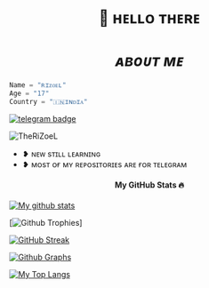 
<h1 align="center">🖤 ʜᴇʟʟᴏ ᴛʜᴇʀᴇ</h1>

<h1 align="center"><b><i>ᴀʙᴏᴜᴛ ᴍᴇ </b></i></h1>

```python
Name = "ʀɪᴢᴏᴇʟ"
Age = "17"
Country = "🇮🇳ɪɴᴅɪᴀ"
```

[![telegram badge](https://img.shields.io/badge/@TheRiZoeL-30302f?style=for-the-badge&logo=telegram)](https://t.me/TheRiZoeL)
<p align="left"> <img src="https://komarev.com/ghpvc/?username=MrRiZoeL&label=Profile%20Views&red=red&style=flat-square" alt="TheRiZoeL" /> </p>

- ❥︎ ɴᴇᴡ sᴛɪʟʟ ʟᴇᴀʀɴɪɴɢ
- ❥︎ ᴍᴏsᴛ ᴏғ ᴍʏ ʀᴇᴘᴏsɪᴛᴏʀɪᴇs ᴀʀᴇ ғᴏʀ ᴛᴇʟᴇɢʀᴀᴍ

<h4 align="center"><b>My GitHub Stats 🔥</b></h4>


[![My github stats](https://github-readme-stats.vercel.app/api?username=MrRizoel&show_icons=true&theme=radical&custom_title=RiZoeL's+Github+Stats&include_all_commits=true&count_private=true)](https://github.com/MrRizoel)

[![Github Trophies](https://github-profile-trophy.vercel.app/?username=MrRizoel&theme=darkhub&margin-w=10&margin-h=10&row=2&column=3&count_private=true)]

<!--
[![My wakatime stats](https://github-readme-stats.vercel.app/api/wakatime?username=MrRizoel)](https://github.com/MrRizoel)
-->

[![GitHub Streak](http://github-readme-streak-stats.herokuapp.com?user=MrRizoel&theme=black-ice)](https://git.io/streak-stats)

[![Github Graphs](https://activity-graph.herokuapp.com/graph?username=MrRizoel&bg_color=1F222E&color=F8D866&line=F85D7F&point=FFFFFF&hide_border=true)](https://guthub.com/MrRizoel)

[![My Top Langs](https://github-readme-stats.vercel.app/api/top-langs/?username=MrRizoel&layout=compact&theme=cobalt)](https://github.com/MrRizoel)


<!--
**MrRizoel/MrRizoel** is a ✨ _special_ ✨ repository because its `README.md` (this file) appears on your GitHub profile.

-->
